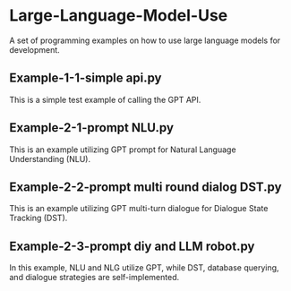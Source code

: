 # Large-Language-Model-Use
A set of programming examples on how to use large language models for development.

## Example-1-1-simple api.py
This is a simple test example of calling the GPT API.
## Example-2-1-prompt NLU.py
This is an example utilizing GPT prompt for Natural Language Understanding (NLU).
## Example-2-2-prompt multi round dialog DST.py
This is an example utilizing GPT multi-turn dialogue for Dialogue State Tracking (DST).
## Example-2-3-prompt diy and LLM robot.py
In this example, NLU and NLG utilize GPT, while DST, database querying, and dialogue strategies are self-implemented.
